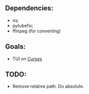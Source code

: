 ## Dependencies:
- os;
- pytubefix;
- ffmpeg (for converting)

## Goals:
- TUI on [Curses](https://docs.python.org/3/howto/curses.html)

## TODO:
- Remove relative path. Do absolute.
